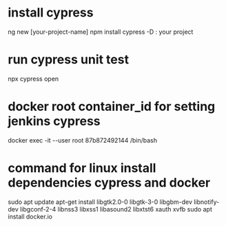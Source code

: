 # install cypress

ng new [your-project-name]
npm install cypress -D : your project

# run cypress unit test

npx cypress open

# docker root container_id for setting jenkins cypress

docker exec -it --user root 87b872492144 /bin/bash

# command for linux install dependencies cypress and docker

sudo apt update
apt-get install libgtk2.0-0 libgtk-3-0 libgbm-dev libnotify-dev libgconf-2-4 libnss3 libxss1 libasound2 libxtst6 xauth xvfb
sudo apt install docker.io
